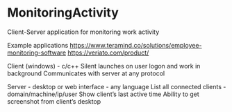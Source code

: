 # MonitoringActivity
Client-Server application for monitoring work activity

Example applications 
https://www.teramind.co/solutions/employee-monitoring-software
https://veriato.com/product/

Client (windows) - c/c++
Silent launches on user logon and work in background
Communicates with server at any protocol 

Server - desktop or web interface - any language 
List all connected clients - domain/machine/ip/user
Show client’s last active time
Ability to get screenshot from client’s desktop 
